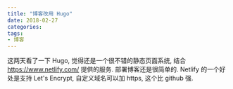 ```yaml
---
title: "博客改用 Hugo"
date: 2018-02-27
categories:
tags:
- 博客
---
```


这两天看了一下 Hugo, 觉得还是一个很不错的静态页面系统, 结合 https://www.netlify.com/ 提供的服务. 部署博客还是很简单的.
Netlify 的一个好处是支持 Let's Encrypt, 自定义域名可以加 https, 这个比 github 强.
<!--more-->